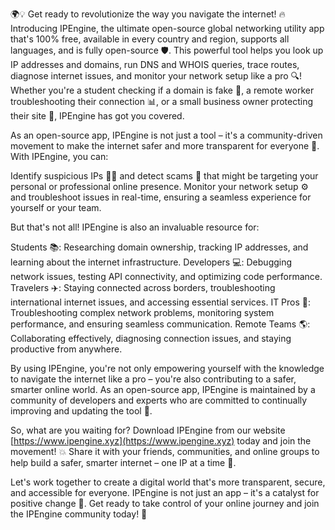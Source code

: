🌍💡 Get ready to revolutionize the way you navigate the internet! 🔥 Introducing IPEngine, the ultimate open-source global networking utility app that's 100% free, available in every country and region, supports all languages, and is fully open-source 🛡️. This powerful tool helps you look up IP addresses and domains, run DNS and WHOIS queries, trace routes, diagnose internet issues, and monitor your network setup like a pro 🔍! Whether you're a student checking if a domain is fake 💸, a remote worker troubleshooting their connection 📊, or a small business owner protecting their site 💼, IPEngine has got you covered.

As an open-source app, IPEngine is not just a tool – it's a community-driven movement to make the internet safer and more transparent for everyone 🚀. With IPEngine, you can:

Identify suspicious IPs 👮‍♂️ and detect scams 💸 that might be targeting your personal or professional online presence.
Monitor your network setup ⚙️ and troubleshoot issues in real-time, ensuring a seamless experience for yourself or your team.

But that's not all! IPEngine is also an invaluable resource for:

Students 📚: Researching domain ownership, tracking IP addresses, and learning about the internet infrastructure.
Developers 💻: Debugging network issues, testing API connectivity, and optimizing code performance.
Travelers ✈️: Staying connected across borders, troubleshooting international internet issues, and accessing essential services.
IT Pros 💼: Troubleshooting complex network problems, monitoring system performance, and ensuring seamless communication.
Remote Teams 🌎: Collaborating effectively, diagnosing connection issues, and staying productive from anywhere.

By using IPEngine, you're not only empowering yourself with the knowledge to navigate the internet like a pro – you're also contributing to a safer, smarter online world. As an open-source app, IPEngine is maintained by a community of developers and experts who are committed to continually improving and updating the tool 🤝.

So, what are you waiting for? Download IPEngine from our website [https://www.ipengine.xyz](https://www.ipengine.xyz) today and join the movement! 💥 Share it with your friends, communities, and online groups to help build a safer, smarter internet – one IP at a time 🌟.

Let's work together to create a digital world that's more transparent, secure, and accessible for everyone. IPEngine is not just an app – it's a catalyst for positive change 💪. Get ready to take control of your online journey and join the IPEngine community today! 👋